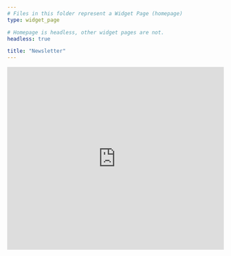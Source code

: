 ```yaml
---
# Files in this folder represent a Widget Page (homepage)
type: widget_page

# Homepage is headless, other widget pages are not.
headless: true

title: "Newsletter"
---
```

<iframe width="540" height="425" src="https://14acb9c5.sibforms.com/serve/MUIEAMrw8krvWRD566UYbo7ND5sKKInduKMX0m16ThuPpsMhCoXGC99ne9tPwBExUHrOYhtcxZWZFPB1V8Bk_uUih7D4Nhsm3ZqD68Y1sQcLCMtPw7VufP3PkRjtFbOhvgq39Z2XAXj9JARPPhCI3vUnJiQbxWFBrBJHQBRU1-fpSNSZFv5xjDAzRaJpw3GFw6RCCFl79_GPlI1S" frameborder="0" scrolling="auto" allowfullscreen style="display: block;margin-left: auto;margin-right: auto;max-width: 100%;"></iframe><br><br>